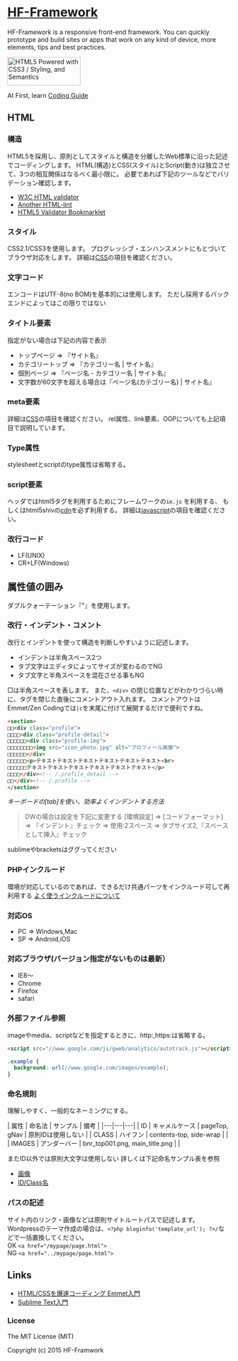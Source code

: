 # [HF-Framework](https://github.com/hanuman6/HF-Framework)
HF-Framework is a responsive front-end framework. You can quickly prototype and build sites or apps that work on any kind of device, more elements, tips and best practices.

<a href="http://www.w3.org/html/logo/">
<img src="http://www.w3.org/html/logo/badge/html5-badge-h-css3-semantics.png" width="165" height="64" alt="HTML5 Powered with CSS3 / Styling, and Semantics" title="HTML5 Powered with CSS3 / Styling, and Semantics">
</a>

At First, learn [Coding Guide](https://github.com/hanuman6/HF-Framework#coding-guide)

## HTML

### 構造
HTML5を採用し、原則としてスタイルと構造を分離したWeb標準に沿った記述でコーディングします。
HTML(構造)とCSS(スタイル)とScript(動き)は独立させて、3つの相互関係はなるべく最小限に。
必要であれば下記のツールなどでバリデーション確認します。
+ [W3C HTML validator](http://validator.w3.org/nu/)
+ [Another HTML-lint ](http://www.htmllint.net/html-lint/htmllint.html)
+ [HTML5 Validator Bookmarklet](http://fotis.co/projects/html5-validator-bookmarklet/)

### スタイル
CSS2.1/CSS3を使用します。
プログレッシブ・エンハンスメントにもとづいてブラウザ対応をします。
詳細は[CSS](https://github.com/hanuman6/HF-Framework/blob/master/_documents/css.md)の項目を確認ください。

### 文字コード
エンコードはUTF-8(no BOM)を基本的には使用します。
ただし採用するバックエンドによってはこの限りではない

### タイトル要素
指定がない場合は下記の内容で表示

+ トップページ ⇒ 『サイト名』
+ カテゴリートップ ⇒ 『カテゴリー名 | サイト名』
+ 個別ページ ⇒ 『ページ名 - カテゴリー名 | サイト名』
+ 文字数が60文字を超える場合は『ページ名(カテゴリー名) | サイト名』

### meta要素
詳細は[CSS](https://github.com/hanuman6/HF-Framework/blob/master/_documents/meta.md)の項目を確認ください。
rel属性、link要素、OGPについても上記項目で説明しています。

### Type属性
stylesheetとscriptのtype属性は省略する。

### script要素
ヘッダではhtml5タグを利用するためにフレームワークの```ie.js``` を利用する、
もしくはhtml5shivの[cdn](https://cdnjs.cloudflare.com/ajax/libs/html5shiv/3.7.2/html5shiv.min.js)を必ず利用する。
詳細は[javascript](https://github.com/hanuman6/HF-Framework/blob/master/_documents/js.md)の項目を確認ください。

### 改行コード
  + LF(UNIX)
  + CR+LF(Windows)

## 属性値の囲み
ダブルクォーテーション『"』を使用します。

### 改行・インデント・コメント
改行とインデントを使って構造を判断しやすいように記述します。

+ インデントは半角スペース2つ
+ タブ文字はエディタによってサイズが変わるのでNG
+ タブ文字と半角スペースを混在させる事もNG

□は半角スペースを表します。
また、```<div>``` の閉じ位置などがわかりづらい時に、タグを閉じた直後にコメントアウト入れます。
コメントアウトはEmmet/Zen Codingでは```|c```を末尾に付けて展開するだけで便利ですね。
```html
<section>
□□<div class="profile">
□□□□<div class="profile-detail">
□□□□□□<div class="profile-img">
□□□□□□□□<img src="icon_photo.jpg" alt="プロフィール画像">
□□□□□□</div>
□□□□□□<p>テキストテキストテキストテキストテキストテキスト<br>
□□□□□□テキストテキストテキストテキストテキストテキスト</p>
□□□□</div><!-- /.profile_detail -->
□□</div><!-- /.profile -->
</section>
```

*キーボードの[tab]を使い、効率よくインデントする方法*
> DWの場合は設定を下記に変更する
> [環境設定] ⇒ [コードフォーマット]
> ⇒ 『インデント』チェック
> ⇒  使用:2スペース
> ⇒  タブサイズ2,『スペースとして挿入』チェック

sublimeやbracketsはググってください

### PHPインクルード
環境が対応しているのであれば、できるだけ共通パーツをインクルード可して再利用する
[よく使うインクルードについて](https://github.com/hanuman6/HF-Framework/blob/master/_documents/php.md/)

### 対応OS
+ PC ⇒ Windows,Mac
+ SP ⇒ Android,iOS

### 対応ブラウザ(バージョン指定がないものは最新）
+ IE8〜
+ Chrome
+ Firefox
+ safari

### 外部ファイル参照
imageやmedia、scriptなどを指定するときに、http:,https:は省略する。
```html
<script src="//www.google.com/js/gweb/analytics/autotrack.js"></script>
```
```css
.example {
  background: url(//www.google.com/images/example);
}
```
### 命名規則
理解しやすく、一般的なネーミングにする。

| 属性  | 命名法  | サンプル  | 備考 |
|---|---|---|
| ID  | キャメルケース | pageTop, gNav | 原則IDは使用しない |
| CLASS  | ハイフン  | contents-top, side-wrap | |
| IMAGES  | アンダーバー  | bnr_top001.png, main_title.png | |

またID以外では原則大文字は使用しない
詳しくは下記命名サンプル表を参照
  + [画像](https://github.com/hanuman6/HF-Framework/blob/master/_documents/images.md/)
  + [ID/Class名](https://github.com/hanuman6/HF-Framework/blob/master/_documents/shortname.md/)

### パスの記述
サイト内のリンク・画像などは原則サイトルートパスで記述します。  
Wordpressのテーマ作成の場合は、```<?php bloginfo('template_url'); ?>/```などで一括置換してください。  
OK  ```<a href="/mypage/page.html">```  
NG  ```<a href="../mypage/page.html">```

## Links
- [HTML/CSSを爆速コーディング Emmet入門](http://www.adobe.com/jp/jos/pinchin/article/learning-Emmet/why-emmet.html)
- [Sublime Text入門](http://www.buildinsider.net/small/sublimetext)

### License

The MIT License (MIT)

Copyright (c) 2015 HF-Framwork
